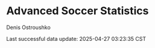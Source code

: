 # Advanced Soccer Statistics
Denis Ostroushko

<!-- gfm -->

Last successful data update: 2025-04-27 03:23:35 CST
